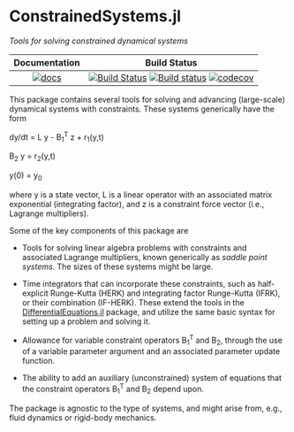 # ConstrainedSystems.jl
_Tools for solving constrained dynamical systems_


| Documentation | Build Status |
|:---:|:---:|
|  [![docs](https://img.shields.io/badge/docs-latest-blue.svg)](https://JuliaIBPM.github.io/ConstrainedSystems.jl/latest)  | [![Build Status](https://travis-ci.org/JuliaIBPM/ConstrainedSystems.jl.svg?branch=master)](https://travis-ci.org/JuliaIBPM/ConstrainedSystems.jl) [![Build status](https://ci.appveyor.com/api/projects/status/6tokpjqb4x8999g0?svg=true)](https://ci.appveyor.com/project/JuliaIBPM/constrainedsystems-jl) [![codecov](https://codecov.io/gh/JuliaIBPM/ConstrainedSystems.jl/branch/master/graph/badge.svg)](https://codecov.io/gh/JuliaIBPM/ConstrainedSystems.jl) |


This package contains several tools for solving and advancing (large-scale) dynamical systems with constraints. These systems generically have the form

dy/dt = L y - B<sub>1</sub><sup>T</sup> z + r<sub>1</sub>(y,t)

B<sub>2</sub> y = r<sub>2</sub>(y,t)

y(0) = y<sub>0</sub>

where y is a state vector, L is a linear operator with an associated matrix exponential (integrating factor), and z is a constraint force vector (i.e., Lagrange multipliers).

Some of the key components of this package are

* Tools for solving linear algebra problems with constraints and associated Lagrange multipliers, known generically as *saddle point systems*. The sizes of these systems might be large.

* Time integrators that can incorporate these constraints, such as half-explicit Runge-Kutta (HERK) and integrating factor Runge-Kutta (IFRK), or their combination (IF-HERK). These
extend the tools in the [DifferentialEquations.jl](https://github.com/SciML/DifferentialEquations.jl) package, and utilize the same basic syntax for setting
up a problem and solving it.

* Allowance for variable constraint operators B<sub>1</sub><sup>T</sup> and B<sub>2</sub>,
through the use of a variable parameter argument and an associated parameter update
function. 

* The ability to add an auxiliary (unconstrained) system of equations that the
constraint operators B<sub>1</sub><sup>T</sup> and B<sub>2</sub> depend upon.

The package is agnostic to the type of systems, and might arise from, e.g., fluid dynamics or rigid-body mechanics.
